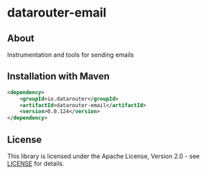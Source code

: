 # datarouter-email
## About
Instrumentation and tools for sending emails

## Installation with Maven

```xml
<dependency>
	<groupId>io.datarouter</groupId>
	<artifactId>datarouter-email</artifactId>
	<version>0.0.124</version>
</dependency>
```

## License

This library is licensed under the Apache License, Version 2.0 - see [LICENSE](../LICENSE) for details.
